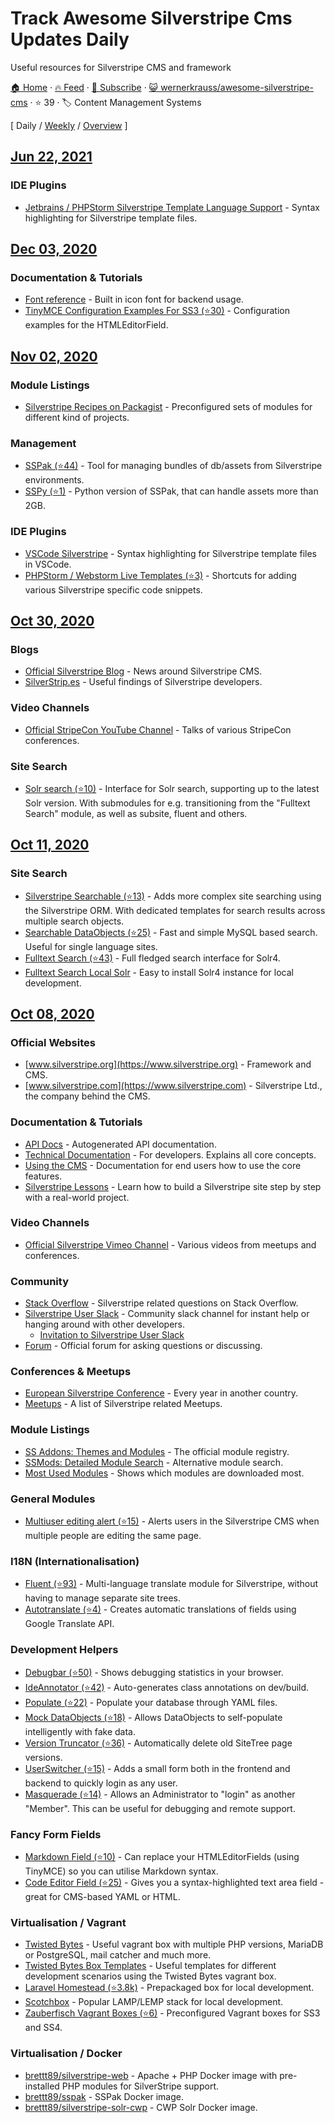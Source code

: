 # Track Awesome Silverstripe Cms Updates Daily

Useful resources for Silverstripe CMS and framework

[🏠 Home](/README.md) · [🔥 Feed](https://test.trackawesomelist.com/wernerkrauss/awesome-silverstripe-cms/feed.xml) · [📮 Subscribe](https://trackawesomelist.us17.list-manage.com/subscribe?u=d2f0117aa829c83a63ec63c2f&id=36a103854c) · [😺 wernerkrauss/awesome-silverstripe-cms](https://github.com/wernerkrauss/awesome-silverstripe-cms/blob/main/README.md) · ⭐ 39 · 🏷️ Content Management Systems

[ Daily / [Weekly](/content/wernerkrauss/awesome-silverstripe-cms/week/README.md) / [Overview](/content/wernerkrauss/awesome-silverstripe-cms/readme/README.md) ]



## [Jun 22, 2021](/content/2021/06/22/README.md)

### IDE Plugins

*   [Jetbrains / PHPStorm Silverstripe Template Language Support](https://plugins.jetbrains.com/plugin/17014-silverstripe-template-language-support) - Syntax highlighting for Silverstripe template files.

## [Dec 03, 2020](/content/2020/12/03/README.md)

### Documentation & Tutorials

*   [Font reference](https://silverstripe-fonts.dorset-digital.net/) - Built in icon font for backend usage.
*   [TinyMCE Configuration Examples For SS3 (⭐30)](https://github.com/jonom/silverstripe-tinytidy) - Configuration examples for the HTMLEditorField.

## [Nov 02, 2020](/content/2020/11/02/README.md)

### Module Listings

*   [Silverstripe Recipes on Packagist](https://packagist.org/packages/silverstripe/recipe-plugin/dependents) - Preconfigured sets of modules for different kind of projects.

### Management

*   [SSPak (⭐44)](https://github.com/silverstripe/sspak) - Tool for managing bundles of db/assets from Silverstripe environments.
*   [SSPy (⭐1)](https://github.com/Firesphere/silverstripe-sspy) - Python version of SSPak, that can handle assets more than 2GB.

### IDE Plugins

*   [VSCode Silverstripe](https://marketplace.visualstudio.com/items?itemName=adrian.silverstripe) - Syntax highlighting for Silverstripe template files in VSCode.
*   [PHPStorm / Webstorm Live Templates (⭐3)](https://github.com/northcreation-agency/silverstripe-php-web-storm-live-templates) - Shortcuts for adding various Silverstripe specific code snippets.

## [Oct 30, 2020](/content/2020/10/30/README.md)

### Blogs

*   [Official Silverstripe Blog](https://www.silverstripe.org/blog/) - News around Silverstripe CMS.
*   [SilverStrip.es](http://www.silverstrip.es) - Useful findings of Silverstripe developers.

### Video Channels

*   [Official StripeCon YouTube Channel](https://www.youtube.com/channel/UC38vU3H_UrdGFnc3vTJiORA) - Talks of various StripeCon conferences.

### Site Search

*   [Solr search (⭐10)](https://github.com/firesphere/silverstripe-solr-search) - Interface for Solr search, supporting up to the latest Solr version. With submodules for e.g. transitioning from the "Fulltext Search" module, as well as subsite, fluent and others.

## [Oct 11, 2020](/content/2020/10/11/README.md)

### Site Search

*   [Silverstripe Searchable (⭐13)](https://github.com/i-lateral/silverstripe-searchable) - Adds more complex site searching using the Silverstripe ORM. With dedicated templates for search results across multiple search objects.
*   [Searchable DataObjects (⭐25)](https://github.com/g4b0/silverstripe-searchable-dataobjects) - Fast and simple MySQL based search. Useful for single language sites.
*   [Fulltext Search (⭐43)](https://github.com/silverstripe/silverstripe-fulltextsearch) - Full fledged search interface for Solr4.
*   [Fulltext Search Local Solr](https://addons.silverstripe.org/add-ons/silverstripe/fulltextsearch-localsolr) - Easy to install Solr4 instance for local development.

## [Oct 08, 2020](/content/2020/10/08/README.md)

### Official Websites

*   [www.silverstripe.org](https://www.silverstripe.org) - Framework and CMS.
*   [www.silverstripe.com](https://www.silverstripe.com) - Silverstripe Ltd., the company behind the CMS.

### Documentation & Tutorials

*   [API Docs](http://api.silverstripe.org/) - Autogenerated API documentation.
*   [Technical Documentation](http://doc.silverstripe.org/framework/en/) - For developers. Explains all core concepts.
*   [Using the CMS](http://userhelp.silverstripe.org/) - Documentation for end users how to use the core features.
*   [Silverstripe Lessons](https://www.silverstripe.org/learn/lessons/) - Learn how to build a Silverstripe site step by step with a real-world project.

### Video Channels

*   [Official Silverstripe Vimeo Channel](https://vimeo.com/silverstripe) - Various videos from meetups and conferences.

### Community

*   [Stack Overflow](https://stackoverflow.com/questions/tagged/silverstripe) - Silverstripe related questions on Stack Overflow.
*   [Silverstripe User Slack](https://silverstripe-users.slack.com/) - Community slack channel for instant help or hanging around with other developers.
    *   [Invitation to Silverstripe User Slack](https://www.silverstripe.org/community/slack-signup)
*   [Forum](https://forum.silverstripe.org/) - Official forum for asking questions or discussing.

### Conferences & Meetups

*   [European Silverstripe Conference](https://www.stripecon.eu) - Every year in another country.
*   [Meetups](https://www.meetup.com/topics/silverstripe/all/) - A list of Silverstripe related Meetups.

### Module Listings

*   [SS Addons: Themes and Modules](https://addons.silverstripe.org) - The official module registry.
*   [SSMods: Detailed Module Search](http://ssmods.com) - Alternative module search.
*   [Most Used Modules](https://addons.silverstripe.org/add-ons?sort=relative) - Shows which modules are downloaded most.

### General Modules

*   [Multiuser editing alert (⭐15)](https://github.com/silverstripe/silverstripe-multiuser-editing-alert) -  Alerts users in the Silverstripe CMS when multiple people are editing the same page.

### I18N (Internationalisation)

*   [Fluent (⭐93)](https://github.com/tractorcow-farm/silverstripe-fluent) - Multi-language translate module for Silverstripe, without having to manage separate site trees.
*   [Autotranslate (⭐4)](https://github.com/bratiask/silverstripe-autotranslate) -  Creates automatic translations of fields using Google Translate API.

### Development Helpers

*   [Debugbar (⭐50)](https://github.com/lekoala/silverstripe-debugbar/) -  Shows debugging statistics in your browser.
*   [IdeAnnotator (⭐42)](https://github.com/silverleague/silverstripe-ideannotator) -  Auto-generates class annotations on dev/build.
*   [Populate (⭐22)](https://github.com/dnadesign/silverstripe-populate) -  Populate your database through YAML files.
*   [Mock DataObjects (⭐18)](https://github.com/unclecheese/silverstripe-mock-dataobjects) -  Allows DataObjects to self-populate intelligently with fake data.
*   [Version Truncator (⭐36)](https://github.com/axllent/silverstripe-version-truncator) - Automatically delete old SiteTree page versions.
*   [UserSwitcher (⭐15)](https://github.com/sheadawson/silverstripe-userswitcher) - Adds a small form both in the frontend and backend to quickly login as any user.
*   [Masquerade (⭐14)](https://github.com/dhensby/silverstripe-masquerade) -  Allows an Administrator to "login" as another "Member". This can be useful for debugging and remote support.

### Fancy Form Fields

*   [Markdown Field (⭐10)](https://github.com/Silverstripers/markdownfield) -  Can replace your HTMLEditorFields (using TinyMCE) so you can utilise Markdown syntax.
*   [Code Editor Field (⭐25)](https://github.com/nathancox/silverstripe-codeeditorfield) -  Gives you a syntax-highlighted text area field - great for CMS-based YAML or HTML.

### Virtualisation / Vagrant

*   [Twisted Bytes](https://www.twistedbytes.nl/en/blog/php-vagrant-box/) - Useful vagrant box with multiple PHP versions, MariaDB or PostgreSQL, mail catcher and much more.
*   [Twisted Bytes Box Templates](https://derkbox.com) - Useful templates for different development scenarios using the Twisted Bytes vagrant box.
*   [Laravel Homestead (⭐3.8k)](https://github.com/laravel/homestead) - Prepackaged box for local development.
*   [Scotchbox](https://box.scotch.io) - Popular LAMP/LEMP stack for local development.
*   [Zauberfisch Vagrant Boxes (⭐6)](https://github.com/Zauberfisch/vagrant-boxes) -  Preconfigured Vagrant boxes for SS3 and SS4.

### Virtualisation / Docker

*   [brettt89/silverstripe-web](https://hub.docker.com/r/brettt89/silverstripe-web) -  Apache + PHP Docker image with pre-installed PHP modules for SilverStripe support.
*   [brettt89/sspak](https://hub.docker.com/r/brettt89/sspak) -  SSPak Docker image.
*   [brettt89/silverstripe-solr-cwp](https://hub.docker.com/r/brettt89/silverstripe-solr-cwp) -  CWP Solr Docker image.